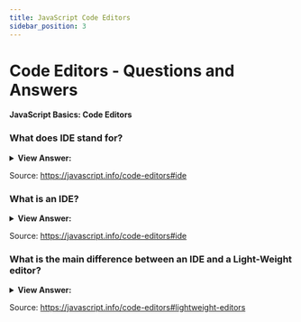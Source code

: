 ```yaml
---
title: JavaScript Code Editors
sidebar_position: 3
---
```


# Code Editors - Questions and Answers

**JavaScript Basics: Code Editors**

<head>
  <title>Code Editors - Frontend Interview Questions & Answers</title>
  <meta charSet="utf-8" />
</head>

### What does IDE stand for?

<details>
  <summary><strong>View Answer:</strong></summary>
  <div>
  <div><strong>Interview Response:</strong> Integrated Development Environment</div>
  </div>
</details>

Source: <https://javascript.info/code-editors#ide>

### What is an IDE?

<details>
  <summary><strong>View Answer:</strong></summary>
  <div>
  <div><strong>Interview Response:</strong> An IDE is a development environment that allows developers to load, save, edit, manage, and delete projects or files written in different programming languages.</div>
  </div>
</details>

Source: <https://javascript.info/code-editors#ide>

### What is the main difference between an IDE and a Light-Weight editor?

<details>
  <summary><strong>View Answer:</strong></summary>
  <div>
  <div><strong>Interview Response:</strong> The main difference between a “lightweight editor” and an “IDE” is that an IDE works on a project level. A lightweight editor is much faster if we need only one file.</div><br />
  <div><strong>Technical Response:</strong> The main difference between a “lightweight editor” and an “IDE” is that an IDE works on a project level, so it loads much more data when it starts, analyzes the project structure if needed, and so on. A lightweight editor is much faster if we need only one file.
  </div><br />
  <div><strong>Additional Information:</strong> In practice, lightweight editors may have a lot of plugins including directory-level syntax analyzers and auto-completers, so there is no strict border between a lightweight editor and an IDE.
  </div>
  </div>
</details>

Source: <https://javascript.info/code-editors#lightweight-editors>
